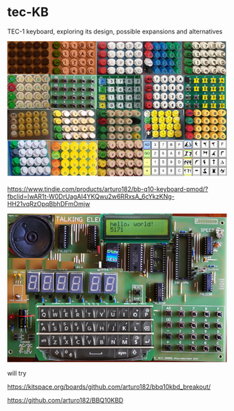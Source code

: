 # tec-KB
TEC-1 keyboard, exploring its design, possible expansions and alternatives
 

![](https://github.com/SteveJustin1963/tec-KB/blob/master/pics/kb-fun.png)

https://www.tindie.com/products/arturo182/bb-q10-keyboard-pmod/?fbclid=IwAR1t-W0DrUagAI4YKQwu2w6RRxsA_6cYkzKNg-HH21vqRzOpqBbhDFmOmjw


![](https://github.com/SteveJustin1963/tec-KB/blob/master/pics/tec-1%20kb.png)


will try

https://kitspace.org/boards/github.com/arturo182/bbq10kbd_breakout/

https://github.com/arturo182/BBQ10KBD


